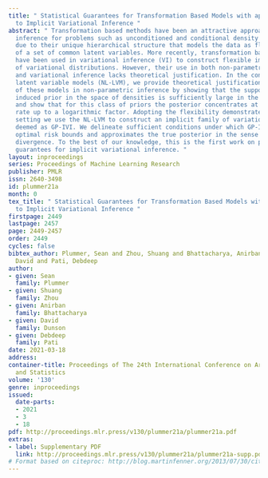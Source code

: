 ```yaml
---
title: " Statistical Guarantees for Transformation Based Models with applications
  to Implicit Variational Inference "
abstract: " Transformation based methods have been an attractive approach in non-parametric
  inference for problems such as unconditioned and conditional density estimation
  due to their unique hierarchical structure that models the data as flexible transformation
  of a set of common latent variables. More recently, transformation based models
  have been used in variational inference (VI) to construct flexible implicit families
  of variational distributions. However, their use in both non-parametric inference
  and variational inference lacks theoretical justification. In the context of non-linear
  latent variable models (NL-LVM), we provide theoretical justification for the use
  of these models in non-parametric inference by showing that the support of the transformation
  induced prior in the space of densities is sufficiently large in the $L_1$ sense
  and show that for this class of priors the posterior concentrates at the optimal
  rate up to a logarithmic factor. Adopting the flexibility demonstrated in the non-parametric
  setting we use the NL-LVM to construct an implicit family of variational distributions,
  deemed as GP-IVI. We delineate sufficient conditions under which GP-IVI achieves
  optimal risk bounds and approximates the true posterior in the sense of the Kullback-Leibler
  divergence. To the best of our knowledge, this is the first work on providing theoretical
  guarantees for implicit variational inference. "
layout: inproceedings
series: Proceedings of Machine Learning Research
publisher: PMLR
issn: 2640-3498
id: plummer21a
month: 0
tex_title: " Statistical Guarantees for Transformation Based Models with applications
  to Implicit Variational Inference "
firstpage: 2449
lastpage: 2457
page: 2449-2457
order: 2449
cycles: false
bibtex_author: Plummer, Sean and Zhou, Shuang and Bhattacharya, Anirban and Dunson,
  David and Pati, Debdeep
author:
- given: Sean
  family: Plummer
- given: Shuang
  family: Zhou
- given: Anirban
  family: Bhattacharya
- given: David
  family: Dunson
- given: Debdeep
  family: Pati
date: 2021-03-18
address: 
container-title: Proceedings of The 24th International Conference on Artificial Intelligence
  and Statistics
volume: '130'
genre: inproceedings
issued:
  date-parts:
  - 2021
  - 3
  - 18
pdf: http://proceedings.mlr.press/v130/plummer21a/plummer21a.pdf
extras:
- label: Supplementary PDF
  link: http://proceedings.mlr.press/v130/plummer21a/plummer21a-supp.pdf
# Format based on citeproc: http://blog.martinfenner.org/2013/07/30/citeproc-yaml-for-bibliographies/
---
```

